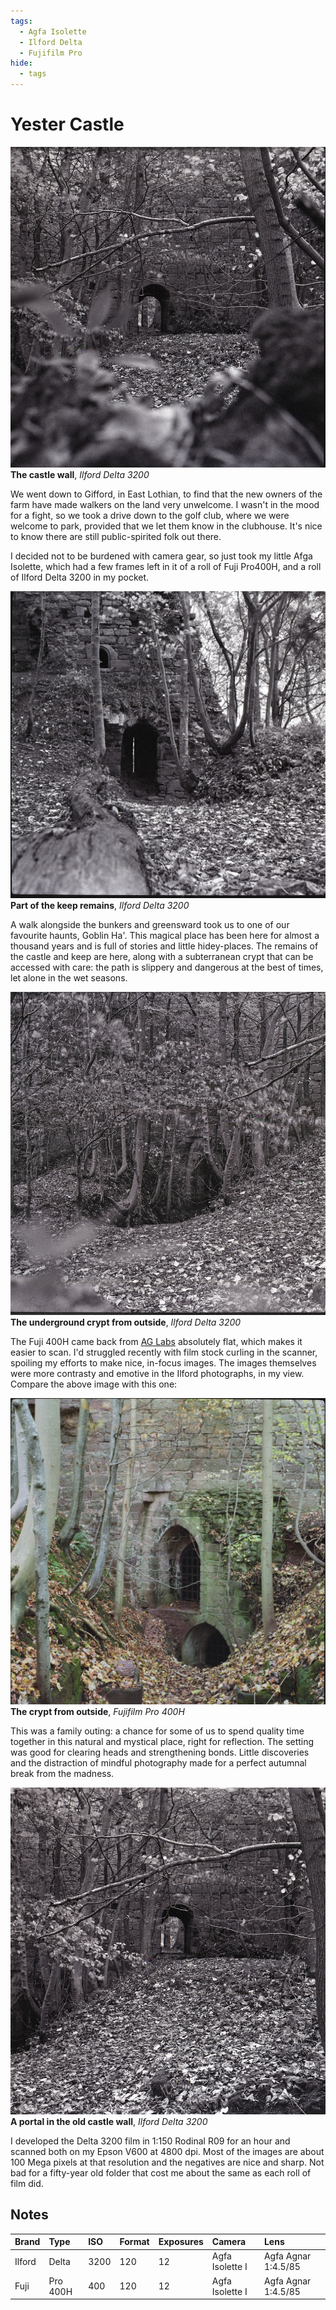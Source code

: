 ```yaml
---
tags:
  - Agfa Isolette
  - Ilford Delta
  - Fujifilm Pro
hide:
  - tags
---
```

# Yester Castle
![](/img/Ilford-Delta-3200-20201127_20295583.jpg)
**The castle wall**, *Ilford Delta 3200*

We went down to Gifford, in East Lothian, to find that the new owners of the farm have made walkers on the land very unwelcome. I wasn't in the mood for a fight, so we took a drive down to the golf club, where we were welcome to park, provided that we let them know in the clubhouse. It's nice to know there are still public-spirited folk out there.

I decided not to be burdened with camera gear, so just took my little Afga Isolette, which had a few frames left in it of a roll of Fuji Pro400H, and a roll of Ilford Delta 3200 in my pocket.

![](/img/Ilford-Delta-3200-20201127_20085880.jpg)
**Part of the keep remains**, *Ilford Delta 3200*

A walk alongside the bunkers and greensward took us to one of our favourite haunts, Goblin Ha'. This magical place has been here for almost a thousand years and is full of stories and little hidey-places. The remains of the castle and keep are here, along with a subterranean crypt that can be accessed with care: the path is slippery and dangerous at the best of times, let alone in the wet seasons.

![](/img/Ilford-Delta-3200-20201127_20114793.jpg)
**The underground crypt from outside**, *Ilford Delta 3200*

The Fuji 400H came back from [AG Labs](https://www.ag-photolab.co.uk/) absolutely flat, which makes it easier to scan. I'd struggled recently with film stock curling in the scanner, spoiling my efforts to make nice, in-focus images. The images themselves were more contrasty and emotive in the Ilford photographs, in my view. Compare the above image with this one:

![](/img/Fujifilm-Pro400H-20201207_18485469.jpg)
**The crypt from outside**, *Fujifilm Pro 400H*

This was a family outing: a chance for some of us to spend quality time together in this natural and mystical place, right for reflection. The setting was good for clearing heads and strengthening bonds. Little discoveries and the distraction of mindful photography made for a perfect autumnal break from the madness. 

![](/img/Ilford-Delta-3200-20201127_20271449.jpg)
**A portal in the old castle wall**, *Ilford Delta 3200*

I developed the Delta 3200 film in 1:150 Rodinal R09 for an hour and scanned both on my Epson V600 at 4800 dpi. Most of the images are about 100 Mega pixels at that resolution and the negatives are nice and sharp. Not bad for a fifty-year old folder that cost me about the same as each roll of film did.

## Notes

Brand|Type|ISO|Format|Exposures|Camera|Lens
:----|:---|:--|:-----|:--------|:-----|:----
Ilford|Delta|3200|120|12|Agfa Isolette I|Agfa Agnar 1:4.5/85
Fuji|Pro 400H|400|120|12|Agfa Isolette I|Agfa Agnar 1:4.5/85

